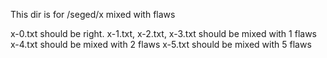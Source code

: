 This dir is for /seged/x mixed with flaws

x-0.txt should be right.
x-1.txt, x-2.txt, x-3.txt should be mixed with 1 flaws
x-4.txt should be mixed with 2 flaws
x-5.txt should be mixed with 5 flaws



